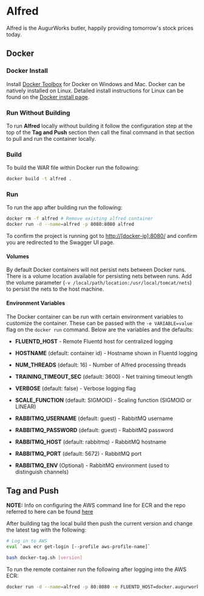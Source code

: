 # Alfred
Alfred is the AugurWorks butler, happily providing tomorrow's stock prices today.

## Docker
### Docker Install
Install [Docker Toolbox](https://www.docker.com/products/docker-toolbox) for Docker on Windows and Mac. Docker can be natively installed on Linux. Detailed install instructions for Linux can be found on the [Docker install page](https://docs.docker.com/engine/installation/).

### Run Without Building
To run **Alfred** locally without building it follow the configuration step at the top of the **Tag and Push** section then call the final command in that section to pull and run the container locally.

### Build
To build the WAR file within Docker run the following:

```bash
docker build -t alfred .
```

### Run
To run the app after building run the following:

```bash
docker rm -f alfred # Remove existing alfred container
docker run -d --name=alfred -p 8080:8080 alfred
```

To confirm the project is running got to [http://[docker-ip]:8080/](http://[docker-ip]:8080/) and confirm you are redirected to the Swagger UI page.

#### Volumes
By default Docker containers will not persist nets between Docker runs. There is a volume location available for persisting nets between runs. Add the volume parameter (`-v /local/path/location:/usr/local/tomcat/nets`) to persist the nets to the host machine.

#### Environment Variables
The Docker container can be run with certain environment variables to customize the container. These can be passed with the `-e VARIABLE=value` flag on the `docker run` command. Below are the variables and the defaults:
- **FLUENTD_HOST** - Remote Fluentd host for centralized logging
- **HOSTNAME** (default: container id) - Hostname shown in Fluentd logging
- **NUM_THREADS** (default: 16) - Number of Alfred processing threads
- **TRAINING_TIMEOUT_SEC** (default: 3600) - Net training timeout length
- **VERBOSE** (default: false) - Verbose logging flag
- **SCALE_FUNCTION** (default: SIGMOID) - Scaling function (SIGMOID or LINEAR)

- **RABBITMQ_USERNAME** (default: guest) - RabbitMQ username
- **RABBITMQ_PASSWORD** (default: guest) - RabbitMQ password
- **RABBITMQ_HOST** (default: rabbitmq) - RabbitMQ hostname
- **RABBITMQ_PORT** (default: 5672) - RabbitMQ port
- **RABBITMQ_ENV** (Optional) - RabbitMQ environment (used to distinguish channels)

## Tag and Push
**NOTE:** Info on configuring the AWS command line for ECR and the repo referred to here can be found [here](https://console.aws.amazon.com/ecs/home?region=us-east-1#/repositories/alfred#images)

After building tag the local build then push the current version and change the latest tag with the following:

```bash
# Log in to AWS
eval `aws ecr get-login [--profile aws-profile-name]`

bash docker-tag.sh [version]
```

To run the remote container run the following after logging into the AWS ECR:

```bash
docker run -d --name=alfred -p 80:8080 -e FLUENTD_HOST=docker.augurworks.com -e HOSTNAME=alfred --volumes-from data 274685854631.dkr.ecr.us-east-1.amazonaws.com/alfred:[version]
```
